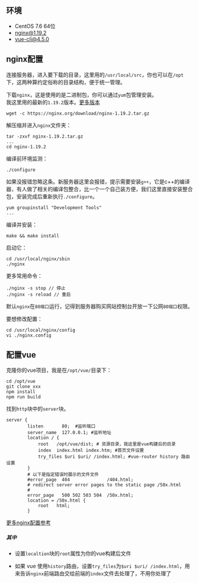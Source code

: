 ## 环境
 - CentOS 7.6 64位
 - nginx@1.19.2
 - vue-cli@4.5.0  
 
## nginx配置
连接服务器，进入要下载的目录，这里用的`/usr/local/src`，你也可以在`/opt`下，这两种算约定俗称的目录结构，便于统一管理。

下载`nginx`，这是使用的是二进制包，你可以通过`yum`包管理安装。   
我这里用的最新的`1.19.2`版本。[更多版本](http://nginx.org/en/download.html)

```shell
wget -c https://nginx.org/download/nginx-1.19.2.tar.gz 
```
解压缩并进入`nginx`文件夹：  

```shell
tar -zxvf nginx-1.19.2.tar.gz
...
cd nginx-1.19.2
```  
编译前环境监测：

```shell
./configure
```  
如果没报错忽略这条。新服务器这里会报错，提示需要安装`g++`，它是c++的编译器，有人做了相关的编译包整合，比一个一个自己装方便，我们这里直接安装整合包，安装完成后重新执行`./configure`。  

```shell
yum groupinstall "Development Tools"
...  
```  
编译并安装：

```shell
make && make install
```    
启动它：  

```shell
cd /usr/local/nginx/sbin
./nginx
```  
更多常用命令：  

```shell
./nginx -s stop // 停止
./nginx -s reload // 重启
```
默认`nginx`在`80端口`运行，记得到服务器购买网站控制台开放一下公网`80端口`权限。   
 
要想修改配置：  

```shell
cd /usr/local/nginx/config
vi ./nginx.config
```  
## 配置vue
克隆你的vue项目，我是在`/opt/vue/`目录下： 

```shell
cd /opt/vue
git clone xxx
npm install
npm run build
```  

找到`http`块中的`server`块。

```shell
server {
        listen       80;  #监听端口
        server_name  127.0.0.1; #监听地址    
        location / {
            root   /opt/vue/dist; # 资源目录，我这里是vue构建后的目录
            index  index.html index.htm; #首页文件设置
            try_files $uri $uri/ /index.html; #vue-router history 路由设置
        }
        # 以下是指定错误时展示的文件文件
        #error_page  404              /404.html; 
        # redirect server error pages to the static page /50x.html
        #
        error_page   500 502 503 504  /50x.html;
        location = /50x.html {
            root   html;
        }
```  
[更多nginx配置参考](https://www.runoob.com/w3cnote/nginx-setup-intro.html)
##### 其中 
 - 设置`localtion`块的`root`属性为你的vue构建后文件    

 - 如果 vue 使用`history`路由，设置`try_files`为`$uri $uri/ /index.html`，用来告诉`nginx`前端路由交给前端的`index`文件去处理了，不用你处理了


